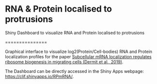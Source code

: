 # RNA & Protein localised to protrusions
Shiny Dashboard to visualize RNA and Protein localised to protrusions


===============

Graphical interface to visualize log2(Protein/Cell-bodies) RNA and Protein localization profiles for the paper [Subcellular mRNA localization regulates ribosome biogenesis in migrating cells (Dermit et al., 2019)](https://www.biorxiv.org/content/10.1101/829739v1). 

The Dashboard can be directly accessed in the Shiny Apps webpage: https://clif.shinyapps.io/RPmRNA/.

